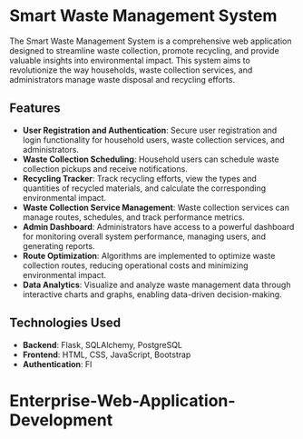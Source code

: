 # Smart Waste Management System

The Smart Waste Management System is a comprehensive web application designed to streamline waste collection, promote recycling, and provide valuable insights into environmental impact. This system aims to revolutionize the way households, waste collection services, and administrators manage waste disposal and recycling efforts.

## Features

- **User Registration and Authentication**: Secure user registration and login functionality for household users, waste collection services, and administrators.
- **Waste Collection Scheduling**: Household users can schedule waste collection pickups and receive notifications.
- **Recycling Tracker**: Track recycling efforts, view the types and quantities of recycled materials, and calculate the corresponding environmental impact.
- **Waste Collection Service Management**: Waste collection services can manage routes, schedules, and track performance metrics.
- **Admin Dashboard**: Administrators have access to a powerful dashboard for monitoring overall system performance, managing users, and generating reports.
- **Route Optimization**: Algorithms are implemented to optimize waste collection routes, reducing operational costs and minimizing environmental impact.
- **Data Analytics**: Visualize and analyze waste management data through interactive charts and graphs, enabling data-driven decision-making.

## Technologies Used

- **Backend**: Flask, SQLAlchemy, PostgreSQL
- **Frontend**: HTML, CSS, JavaScript, Bootstrap
- **Authentication**: Fl











# Enterprise-Web-Application-Development
